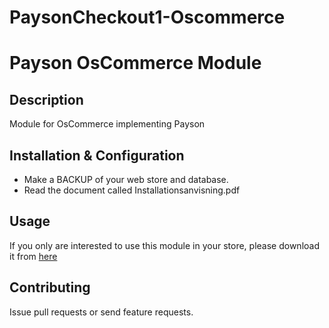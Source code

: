 # PaysonCheckout1-Oscommerce
# Payson OsCommerce Module

## Description

Module for OsCommerce implementing Payson

## Installation & Configuration

* Make a BACKUP of your web store and database. 
* Read the document called Installationsanvisning.pdf

## Usage

If you only are interested to use this module in your store, please download it from [here](https://www.payson.se/integration/moduler/oscommerce)

## Contributing

Issue pull requests or send feature requests.
